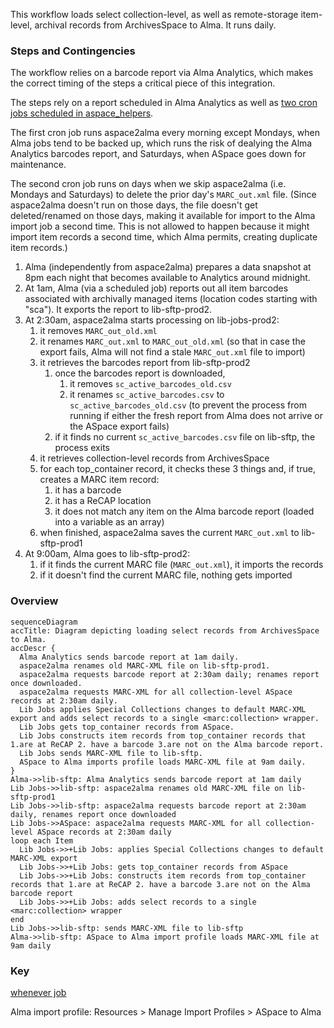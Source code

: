 This workflow loads select collection-level, as well as remote-storage item-level, archival records from ArchivesSpace to Alma. It runs daily.

### Steps and Contingencies

The workflow relies on a barcode report via Alma Analytics, which makes the correct timing of the steps a critical piece of this integration.

The steps rely on a report scheduled in Alma Analytics as well as [two cron jobs scheduled in aspace_helpers](https://github.com/pulibrary/aspace_helpers/blob/main/config/schedule.rb).

The first cron job runs aspace2alma every morning except Mondays, when Alma jobs tend to be backed up, which runs the risk of dealying the Alma Analytics barcodes report, and Saturdays, when ASpace goes down for maintenance.

The second cron job runs on days when we skip aspace2alma (i.e. Mondays and Saturdays) to delete the prior day's `MARC_out.xml` file. (Since aspace2alma doesn't run on those days, the file doesn't get deleted/renamed on those days, making it available for import to the Alma import job a second time. This is not allowed to happen because it might import item records a second time, which Alma permits, creating duplicate item records.)

1. Alma (independently from aspace2alma) prepares a data snapshot at 8pm each night that becomes available to Analytics around midnight.
2. At 1am, Alma (via a scheduled job) reports out all item barcodes associated with archivally managed items (location codes starting with "sca"). It exports the report to lib-sftp-prod2.
3. At 2:30am, aspace2alma starts processing on lib-jobs-prod2:
    1. it removes `MARC_out_old.xml`
    2. it renames `MARC_out.xml` to `MARC_out_old.xml` (so that in case the export fails, Alma will not find a stale `MARC_out.xml` file to import)
    1. it retrieves the barcodes report from lib-sftp-prod2
        1. once the barcodes report is downloaded,
            1. it removes `sc_active_barcodes_old.csv`
            2. it renames `sc_active_barcodes.csv` to `sc_active_barcodes_old.csv` (to prevent the process from running if
  either the fresh report from Alma does not arrive or the ASpace export fails)
        3. if it finds no current `sc_active_barcodes.csv` file on lib-sftp, the process exits
    1. it retrieves collection-level records from ArchivesSpace
    1. for each top_container record, it checks these 3 things and, if true, creates a MARC item record:
        1. it has a barcode
        1. it has a ReCAP location
        1. it does not match any item on the Alma barcode report (loaded into a variable as an array)
    1. when finished, aspace2alma saves the current `MARC_out.xml` to lib-sftp-prod1
  5. At 9:00am, Alma goes to lib-sftp-prod2:
     1. if it finds the current MARC file (`MARC_out.xml`), it imports the records
     1. if it doesn't find the current MARC file, nothing gets imported

### Overview


```mermaid
sequenceDiagram
accTitle: Diagram depicting loading select records from ArchivesSpace to Alma.
accDescr {
  Alma Analytics sends barcode report at 1am daily.
  aspace2alma renames old MARC-XML file on lib-sftp-prod1.
  aspace2alma requests barcode report at 2:30am daily; renames report once downloaded.
  aspace2alma requests MARC-XML for all collection-level ASpace records at 2:30am daily.
  Lib Jobs applies Special Collections changes to default MARC-XML export and adds select records to a single <marc:collection> wrapper.
  Lib Jobs gets top_container records from ASpace.
  Lib Jobs constructs item records from top_container records that 1.are at ReCAP 2. have a barcode 3.are not on the Alma barcode report.
  Lib Jobs sends MARC-XML file to lib-sftp.
  ASpace to Alma imports profile loads MARC-XML file at 9am daily.
}
Alma->>lib-sftp: Alma Analytics sends barcode report at 1am daily
Lib Jobs->>lib-sftp: aspace2alma renames old MARC-XML file on lib-sftp-prod1
Lib Jobs->>lib-sftp: aspace2alma requests barcode report at 2:30am daily, renames report once downloaded
Lib Jobs->>ASpace: aspace2alma requests MARC-XML for all collection-level ASpace records at 2:30am daily
loop each Item
  Lib Jobs->>+Lib Jobs: applies Special Collections changes to default MARC-XML export
  Lib Jobs->>+Lib Jobs: gets top_container records from ASpace
  Lib Jobs->>+Lib Jobs: constructs item records from top_container records that 1.are at ReCAP 2. have a barcode 3.are not on the Alma barcode report
  Lib Jobs->>+Lib Jobs: adds select records to a single <marc:collection> wrapper
end
Lib Jobs->>lib-sftp: sends MARC-XML file to lib-sftp
Alma->>lib-sftp: ASpace to Alma import profile loads MARC-XML file at 9am daily
```

### Key
[whenever job](https://github.com/pulibrary/aspace_helpers/blob/main/config/schedule.rb)

Alma import profile: Resources > Manage Import Profiles > ASpace to Alma
